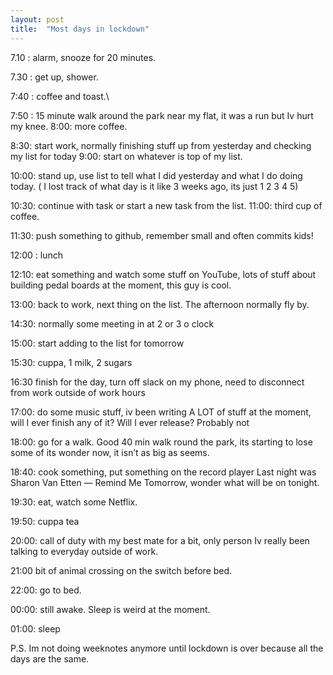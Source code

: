 ```yaml
---
layout: post
title:  "Most days in lockdown"
---
```





7.10 : alarm, snooze for 20 minutes.

7.30 : get up, shower.

7:40 : coffee and toast.\

7:50 : 15 minute walk around the park near my flat, it was a run but Iv hurt my knee.
8:00: more coffee.

8:30: start work, normally finishing stuff up from yesterday and checking my list for today
9:00: start on whatever is top of my list.

10:00: stand up, use list to tell what I did yesterday and what I do doing today. ( I lost track of what day is it like 3 weeks ago, its just 1 2 3 4 5)

10:30: continue with task or start a new task from the list.
11:00: third cup of coffee.

11:30: push something to github, remember small and often commits kids!

12:00 : lunch

12:10: eat something and watch some stuff on YouTube, lots of stuff about building pedal boards at the moment, this guy is cool.

13:00: back to work, next thing on the list. The afternoon normally fly by.

14:30: normally some meeting in at 2 or 3 o clock

15:00: start adding to the list for tomorrow

15:30: cuppa, 1 milk, 2 sugars

16:30 finish for the day, turn off slack on my phone, need to disconnect from work outside of work hours

17:00: do some music stuff, iv been writing A LOT of stuff at the moment, will I ever finish any of it? Will I ever release? Probably not

18:00: go for a walk. Good 40 min walk round the park, its starting to lose some of its wonder now, it isn’t as big as seems.

18:40: cook something, put something on the record player Last night was Sharon Van Etten — Remind Me Tomorrow, wonder what will be on tonight.

19:30: eat, watch some Netflix.

19:50: cuppa tea

20:00: call of duty with my best mate for a bit, only person Iv really been talking to everyday outside of work.

21:00 bit of animal crossing on the switch before bed.

22:00: go to bed.

00:00: still awake. Sleep is weird at the moment.

01:00: sleep

P.S. Im not doing weeknotes anymore until lockdown is over because all the days are the same.
